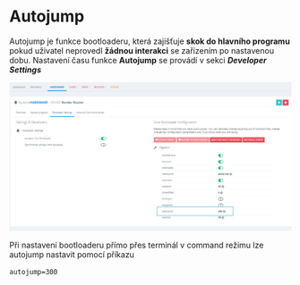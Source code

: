 # Autojump 

Autojump je funkce bootloaderu, která zajišťuje **skok do hlavního programu** pokud uživatel neprovedl **žádnou interakci** se zařízením po nastavenou dobu. Nastavení času funkce **Autojump** se provádí v sekci **_Developer Settings_**

![](/assets/autojump.png)

Při nastavení bootloaderu přímo přes terminál v command režimu lze autojump nastavit pomocí příkazu 


```
autojump=300 
```


